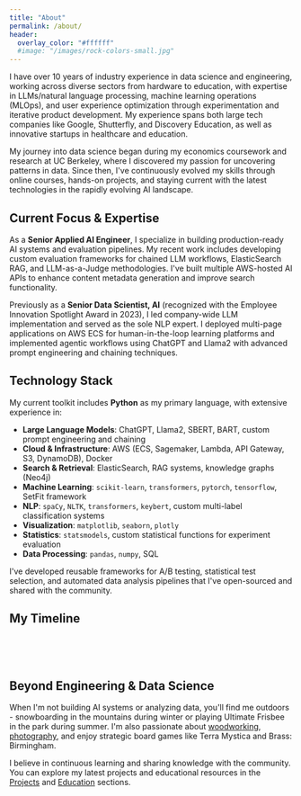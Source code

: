 ```yaml
---
title: "About"
permalink: /about/
header:
  overlay_color: "#ffffff"
  #image: "/images/rock-colors-small.jpg"
---
```


I have over 10 years of industry experience in data science and engineering, working across diverse sectors from hardware to education, with expertise in LLMs/natural language processing, machine learning operations (MLOps), and user experience optimization through experimentation and iterative product development. My experience spans both large tech companies like Google, Shutterfly, and Discovery Education, as well as innovative startups in healthcare and education.

My journey into data science began during my economics coursework and research at UC Berkeley, where I discovered my passion for uncovering patterns in data. Since then, I've continuously evolved my skills through online courses, hands-on projects, and staying current with the latest technologies in the rapidly evolving AI landscape.

## Current Focus & Expertise

As a **Senior Applied AI Engineer**, I specialize in building production-ready AI systems and evaluation pipelines. My recent work includes developing custom evaluation frameworks for chained LLM workflows, ElasticSearch RAG, and LLM-as-a-Judge methodologies. I've built multiple AWS-hosted AI APIs to enhance content metadata generation and improve search functionality.

Previously as a **Senior Data Scientist, AI** (recognized with the Employee Innovation Spotlight Award in 2023), I led company-wide LLM implementation and served as the sole NLP expert. I deployed multi-page applications on AWS ECS for human-in-the-loop learning platforms and implemented agentic workflows using ChatGPT and Llama2 with advanced prompt engineering and chaining techniques.


## Technology Stack

My current toolkit includes **Python** as my primary language, with extensive experience in:
- **Large Language Models**: ChatGPT, Llama2, SBERT, BART, custom prompt engineering and chaining
- **Cloud & Infrastructure**: AWS (ECS, Sagemaker, Lambda, API Gateway, S3, DynamoDB), Docker
- **Search & Retrieval**: ElasticSearch, RAG systems, knowledge graphs (Neo4j)
- **Machine Learning**: `scikit-learn`, `transformers`, `pytorch`, `tensorflow`, SetFit framework
- **NLP**: `spaCy`, `NLTK`, `transformers`, `keybert`, custom multi-label classification systems
- **Visualization**: `matplotlib`, `seaborn`, `plotly`
- **Statistics**: `statsmodels`, custom statistical functions for experiment evaluation
- **Data Processing**: `pandas`, `numpy`, SQL

I've developed reusable frameworks for A/B testing, statistical test selection, and automated data analysis pipelines that I've open-sourced and shared with the community.

## My Timeline
 
<img src="{{ site.url }}{{ site.baseurl }}/images/my-background5.JPG" alt="">

<br /><br />
## Beyond Engineering & Data Science

When I'm not building AI systems or analyzing data, you'll find me outdoors - snowboarding in the mountains during winter or playing Ultimate Frisbee in the park during summer. I'm also passionate about [woodworking](https://www.instructables.com/My-First-Piece-of-Furniture-a-Bar-Cart/), [photography](http://girlandcamera.wixsite.com/novaphotography), and enjoy strategic board games like Terra Mystica and Brass: Birmingham.

I believe in continuous learning and sharing knowledge with the community. You can explore my latest projects and educational resources in the [Projects](https://pleonova.github.io/projects/) and [Education](https://pleonova.github.io/education/) sections.